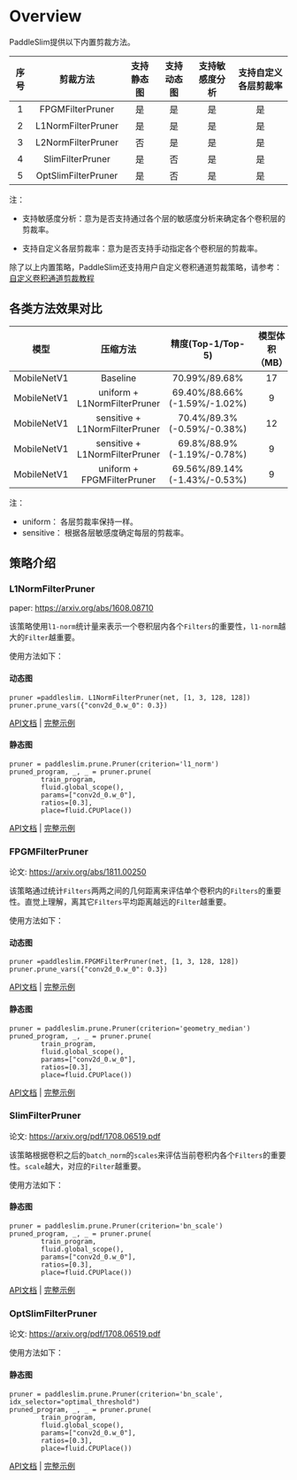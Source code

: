 # Overview

PaddleSlim提供以下内置剪裁方法。


| 序号 | 剪裁方法           | 支持静态图 | 支持动态图 | 支持敏感度分析 | 支持自定义各层剪裁率|
|:----:|:------------------:|:----------:|:----------:|:--------------:|:-------------------:|
|1     |FPGMFilterPruner    |是          | 是         | 是             |是                   |
|2     |L1NormFilterPruner  |是          | 是         | 是             |是                   |
|3     |L2NormFilterPruner  |否          | 是         | 是             |是                   |
|4     |SlimFilterPruner    |是          | 否         | 是             |是                   |
|5     |OptSlimFilterPruner |是          | 否         | 是             |是                   |

注：

- 支持敏感度分析：意为是否支持通过各个层的敏感度分析来确定各个卷积层的剪裁率。

- 支持自定义各层剪裁率：意为是否支持手动指定各个卷积层的剪裁率。


除了以上内置策略，PaddleSlim还支持用户自定义卷积通道剪裁策略，请参考：[自定义卷积通道剪裁教程](https://paddleslim.readthedocs.io/zh_CN/latest/tutorials/pruning/dygraph/self_defined_filter_pruning.html)

## 各类方法效果对比

| 模型 | 压缩方法 | 精度(Top-1/Top-5) | 模型体积（MB） | GFLOPs |PaddleLite推理耗时|
|:--:|:---:|:--:|:--:|:--:|:--:|
| MobileNetV1 |Baseline                      |70.99%/89.68%                 |17|1.11      |66.052\35.8014\19.5762|
| MobileNetV1 |uniform + L1NormFilterPruner  |69.40%/88.66% (-1.59%/-1.02%) |9 |0.56(-50%)|33.5636\18.6834\10.5076|
| MobileNetV1 |sensitive + L1NormFilterPruner|70.4%/89.3% (-0.59%/-0.38%)   |12|0.74(-30%)| 46.5958\25.3098\13.6982|
| MobileNetV1 |sensitive + L1NormFilterPruner|69.8%/88.9% (-1.19%/-0.78%)   |9 |0.56(50%) |37.9892\20.7882\11.3144|
| MobileNetV1 |uniform + FPGMFilterPruner    |69.56%/89.14% (-1.43%/-0.53%) |9 |0.56(-50%)|33.5636\18.6834\10.5076|

注：
- uniform： 各层剪裁率保持一样。
- sensitive： 根据各层敏感度确定每层的剪裁率。


## 策略介绍

### L1NormFilterPruner

paper: https://arxiv.org/abs/1608.08710

该策略使用`l1-norm`统计量来表示一个卷积层内各个`Filters`的重要性，`l1-norm`越大的`Filter`越重要。

使用方法如下：

#### 动态图

```
pruner =paddleslim. L1NormFilterPruner(net, [1, 3, 128, 128])
pruner.prune_vars({"conv2d_0.w_0": 0.3})
```

[API文档](https://paddleslim.readthedocs.io/zh_CN/latest/api_cn/dygraph/pruners/l1norm_filter_pruner.html) | [完整示例](https://paddleslim.readthedocs.io/zh_CN/latest/quick_start/dygraph/dygraph_pruning_tutorial.html)

#### 静态图

```
pruner = paddleslim.prune.Pruner(criterion='l1_norm')
pruned_program, _, _ = pruner.prune(
        train_program,
        fluid.global_scope(),
        params=["conv2d_0.w_0"],
        ratios=[0.3],
        place=fluid.CPUPlace())
```

[API文档](https://paddleslim.readthedocs.io/zh_CN/latest/api_cn/static/prune/prune_api.html) | [完整示例](https://paddleslim.readthedocs.io/zh_CN/latest/quick_start/static/pruning_tutorial.html)


### FPGMFilterPruner

论文: https://arxiv.org/abs/1811.00250

该策略通过统计`Filters`两两之间的几何距离来评估单个卷积内的`Filters`的重要性。直觉上理解，离其它`Filters`平均距离越远的`Filter`越重要。

使用方法如下：

#### 动态图

```
pruner =paddleslim.FPGMFilterPruner(net, [1, 3, 128, 128])
pruner.prune_vars({"conv2d_0.w_0": 0.3})
```

[API文档](https://paddleslim.readthedocs.io/zh_CN/latest/api_cn/dygraph/pruners/fpgm_filter_pruner.html) | [完整示例](https://paddleslim.readthedocs.io/zh_CN/latest/quick_start/dygraph/dygraph_pruning_tutorial.html)

#### 静态图

```
pruner = paddleslim.prune.Pruner(criterion='geometry_median')
pruned_program, _, _ = pruner.prune(
        train_program,
        fluid.global_scope(),
        params=["conv2d_0.w_0"],
        ratios=[0.3],
        place=fluid.CPUPlace())
```

[API文档](https://paddleslim.readthedocs.io/zh_CN/latest/api_cn/static/prune/prune_api.html) | [完整示例](https://paddleslim.readthedocs.io/zh_CN/latest/quick_start/static/pruning_tutorial.html)


### SlimFilterPruner

论文: https://arxiv.org/pdf/1708.06519.pdf

该策略根据卷积之后的`batch_norm`的`scales`来评估当前卷积内各个`Filters`的重要性。`scale`越大，对应的`Filter`越重要。

使用方法如下：

#### 静态图

```
pruner = paddleslim.prune.Pruner(criterion='bn_scale')
pruned_program, _, _ = pruner.prune(
        train_program,
        fluid.global_scope(),
        params=["conv2d_0.w_0"],
        ratios=[0.3],
        place=fluid.CPUPlace())
```

[API文档](https://paddleslim.readthedocs.io/zh_CN/latest/api_cn/static/prune/prune_api.html) | [完整示例](https://paddleslim.readthedocs.io/zh_CN/latest/quick_start/static/pruning_tutorial.html)


### OptSlimFilterPruner

论文: https://arxiv.org/pdf/1708.06519.pdf

使用方法如下：

#### 静态图

```
pruner = paddleslim.prune.Pruner(criterion='bn_scale', idx_selector="optimal_threshold")
pruned_program, _, _ = pruner.prune(
        train_program,
        fluid.global_scope(),
        params=["conv2d_0.w_0"],
        ratios=[0.3],
        place=fluid.CPUPlace())
```

[API文档](https://paddleslim.readthedocs.io/zh_CN/latest/api_cn/static/prune/prune_api.html) | [完整示例](https://paddleslim.readthedocs.io/zh_CN/latest/quick_start/static/pruning_tutorial.html)
